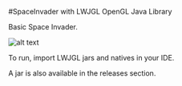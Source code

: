 #SpaceInvader with LWJGL OpenGL Java Library

Basic Space Invader.

![alt text](https://i.ibb.co/myGs6BW/Screenshot-410.png)

To run, import LWJGL jars and natives in your IDE.

A jar is also available in the releases section.
